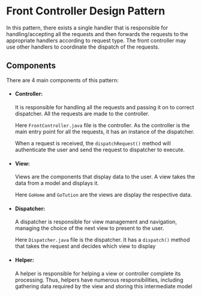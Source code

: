 # Front Controller Design Pattern

In this pattern, there exists a single handler that is responsible for handling/accepting all the requests and then forwards the requests to the appropriate handlers according to request type. The front controller may use other handlers to coordinate the dispatch of the requests.

## Components
There are 4 main components of this pattern:

* #### Controller:

  It is responsible for handling all the requests and passing it on to correct dispatcher. All the requests are made to the controller.

  Here `FrontController.java` file is the controller. As the controller is the main entry point for all the requests, it has an instance of the dispatcher.

  When a request is received, the `dispatchRequest()` method will authenticate the user and send the request to dispatcher to execute.

* #### View:

  Views are the components that display data to the user. A view takes the data from a model and displays it.

  Here `GoHome` and `GoTution` are the views are display the respective data.

* #### Dispatcher:

  A dispatcher is responsible for view management and navigation, managing the choice of the next view to present to the user.

  Here `Dispatcher.java` file is the dispatcher. It has a `dispatch()` method that takes the request and decides which view to display

* #### Helper:

  A helper is responsible for helping a view or controller complete its processing. Thus, helpers have numerous responsibilities, including gathering data required by the view and storing this intermediate model
